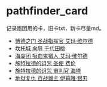 # pathfinder_card

记录跑团用的卡，旧卡txt，新卡尽量md。

- [博德之门 圣战指挥官 艾玛·维尔德](博德之门/艾玛·维尔德(エマ・ヴェルデ)(圣战指挥官)Lv4.txt)
- [坎托城 向导 千代田桃](坎托城/Chiyoda_Momo.xlsx)
- [海岛团 吸血鬼猎人 艾玛·维尔德](生存团/艾玛·维尔德(エマ・ヴェルデ)(Lv5).txt)
- [施特拉德的诅咒 圣使 费伦](笑笑PF新团/フェルン费伦FERN.txt)
- [施特拉德的诅咒 审判官 海塔](笑笑PF新团/ハイター海塔Heiter.txt)
- [地狱复仇 百战雄主 伊莉雅·银刃](邪恶团/伊莉雅·银刃Lv1.md)
